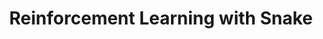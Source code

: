 ---
layout: external
title: Reinforcement Learning with Snake
visible_date: December 2021
image: q_learning.png
external_url: https://lila-smith.github.io/snake-game-reinforcement-learning/
type: machine learning, software, math
---